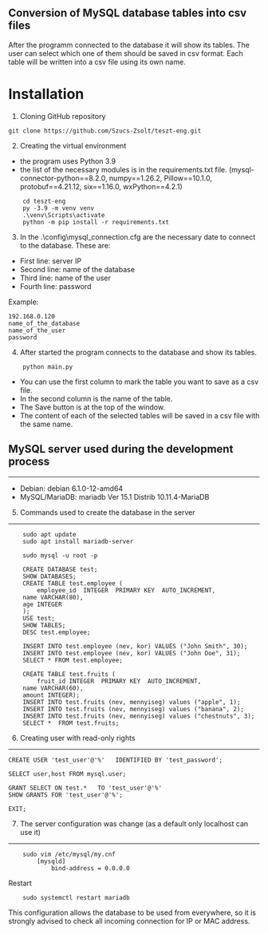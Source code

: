 ## Conversion of MySQL database tables into csv files

After the programm connected to the database it will show its tables.
The user can select which one of them should be saved in csv format.
Each table will be written into a csv file using its own name.

# Installation
1. Cloning GitHub repository 
```
git clone https://github.com/Szucs-Zsolt/teszt-eng.git
```

2. Creating the virtual environment
- the program uses Python 3.9 
- the list of the necessary modules is in the requirements.txt file. (mysql-connector-python==8.2.0, numpy==1.26.2, Pillow==10.1.0, protobuf==4.21.12, six==1.16.0, wxPython==4.2.1)
```
    cd teszt-eng
    py -3.9 -m venv venv
    .\venv\Scripts\activate
    python -m pip install -r requirements.txt	
```

3. In the .\config\mysql_connection.cfg are the necessary date to connect to the database. These are:
- First line: server IP
- Second line: name of the database 
- Third line: name of the user
- Fourth line: password

Example:
```
192.168.0.120
name_of_the_database
name_of_the_user
password
```
4. After started the program connects to the database and show its tables.
```
    python main.py
```
- You can use the first column to mark the table you want to save as a csv file.
- In the second column is the name of the table.
- The Save button is at the top of the window.
- The content of each of the selected tables will be saved in a csv file with the same name.


## MySQL server used during the development process
---------------------------------------------------
- Debian: debian 6.1.0-12-amd64
- MySQL/MariaDB: mariadb  Ver 15.1 Distrib 10.11.4-MariaDB

5) Commands used to create the database in the server
-----------------------------------------------------
```
    sudo apt update
    sudo apt install mariadb-server

    sudo mysql -u root -p
	
    CREATE DATABASE test;
    SHOW DATABASES;
    CREATE TABLE test.employee (
        employee_id  INTEGER  PRIMARY KEY  AUTO_INCREMENT,
 	name VARCHAR(80),
	age INTEGER
    );
    USE test;
    SHOW TABLES;
    DESC test.employee;
	
    INSERT INTO test.employee (nev, kor) VALUES ("John Smith", 30);
    INSERT INTO test.employee (nev, kor) VALUES ("John Doe", 31);
    SELECT * FROM test.employee;

    CREATE TABLE test.fruits (
        fruit_id INTEGER  PRIMARY KEY  AUTO_INCREMENT,
	name VARCHAR(60),
	amount INTEGER);
    INSERT INTO test.fruits (nev, mennyiseg) values ("apple", 1);
    INSERT INTO test.fruits (nev, mennyiseg) values ("banana", 2);
    INSERT INTO test.fruits (nev, mennyiseg) values ("chestnuts", 3);
    SELECT *  FROM test.fruits;
```
6) Creating user with read-only rights
--------------------------------------

    CREATE USER 'test_user'@'%'   IDENTIFIED BY 'test_password';

    SELECT user,host FROM mysql.user;

    GRANT SELECT ON test.*   TO 'test_user'@'%'
    SHOW GRANTS FOR 'test_user'@'%';

    EXIT;	


7) The server configuration was change (as a default only localhost can use it)
-------------------------------------------------------------------------------
```
    sudo vim /etc/mysql/my.cnf
        [mysqld]
            bind-address = 0.0.0.0
```

Restart
```
    sudo systemctl restart mariadb
```

This configuration allows the database to be used from everywhere, so it is strongly advised to check all incoming connection for IP or MAC address.
